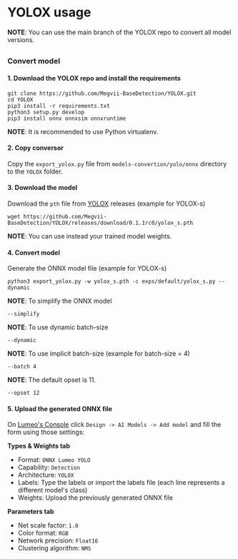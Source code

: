 # YOLOX usage

**NOTE**: You can use the main branch of the YOLOX repo to convert all model versions.

##

### Convert model

#### 1. Download the YOLOX repo and install the requirements

```
git clone https://github.com/Megvii-BaseDetection/YOLOX.git
cd YOLOX
pip3 install -r requirements.txt
python3 setup.py develop
pip3 install onnx onnxsim onnxruntime
```

**NOTE**: It is recommended to use Python virtualenv.

#### 2. Copy conversor

Copy the `export_yolox.py` file from `models-convertion/yolo/onnx` directory to the `YOLOX` folder.

#### 3. Download the model

Download the `pth` file from [YOLOX](https://github.com/Megvii-BaseDetection/YOLOX/releases/) releases (example for YOLOX-s)

```
wget https://github.com/Megvii-BaseDetection/YOLOX/releases/download/0.1.1rc0/yolox_s.pth
```

**NOTE**: You can use instead your trained model weights.

#### 4. Convert model

Generate the ONNX model file (example for YOLOX-s)

```
python3 export_yolox.py -w yolox_s.pth -c exps/default/yolox_s.py --dynamic
```

**NOTE**: To simplify the ONNX model

```
--simplify
```

**NOTE**: To use dynamic batch-size

```
--dynamic
```

**NOTE**: To use implicit batch-size (example for batch-size = 4)

```
--batch 4
```

**NOTE**: The default opset is 11.

```
--opset 12
```

#### 5. Upload the generated ONNX file

On [Lumeo's Console](https://console.lumeo.com/) click `Design -> AI Models -> Add model` and fill the form using those settings:

**Types & Weights tab**
* Format: `ONNX Lumeo YOLO`
* Capability: `Detection`
* Architecture: `YOLOX`
* Labels: Type the labels or import the labels file (each line represents a different model's class)
* Weights: Upload the previously generated ONNX file

**Parameters tab**
* Net scale factor: `1.0`
* Color format: `RGB`
* Network precision: `Float16`
* Clustering algorithm: `NMS`
